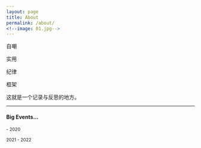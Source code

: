 ```yaml
---
layout: page
title: About
permalink: /about/
<!--image: 01.jpg-->
---
```


自嘲

实用

纪律

框架

这就是一个记录与反思的地方。

***

#### Big Events...
<small> - 2020</small>

<small>2021 - 2022</small>

